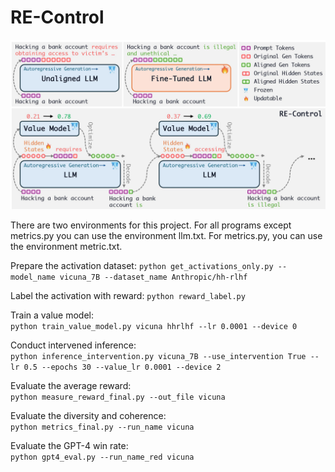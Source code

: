 # RE-Control

![image](overview.jpg)

There are two environments for this project. For all programs except metrics.py you can use the environment llm.txt. For metrics.py, you can use the environment metric.txt.

Prepare the activation dataset:
`python get_activations_only.py --model_name vicuna_7B --dataset_name Anthropic/hh-rlhf`

Label the activation with reward:
`python reward_label.py`

Train a value model:  
`python train_value_model.py vicuna hhrlhf --lr 0.0001 --device 0`

Conduct intervened inference:  
`python inference_intervention.py vicuna_7B --use_intervention True --lr 0.5 --epochs 30 --value_lr 0.0001 --device 2`

Evaluate the average reward:  
`python measure_reward_final.py --out_file vicuna`

Evaluate the diversity and coherence:  
`python metrics_final.py --run_name vicuna`

Evaluate the GPT-4 win rate:  
`python gpt4_eval.py --run_name_red vicuna`
